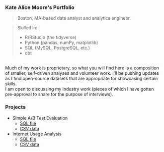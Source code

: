 ### Kate Alice Moore's Portfolio
> Boston, MA-based data analyst and analytics engineer. 

> Skilled in:
> + R/RStudio (the tidyverse)
> + Python (pandas, numPy, matplotlib)
> + SQL (MySQL, PostgreSQL, etc.)
> + dbt

<br> Much of my work is proprietary, so what you will find here is a composition of smaller, self-driven analyses and volunteer work. I'll be pushing updates as I find open-source datasets that are appropriate for showcasing certain skills. 
<br>I am open to discussing my industry work (pieces of which I have gotten pre-approval to share for the purpose of interviews).

### Projects
+ Simple A/B Test Evaluation
  - [SQL file](ab-test-analysis.sql)
  - [CSV data](simple_ab_test_data.csv)
+ Internet Usage Analysis
  - [SQL file](internet_usage_analysis.sql)
  - [CSV data](internet_usage_data.csv)


